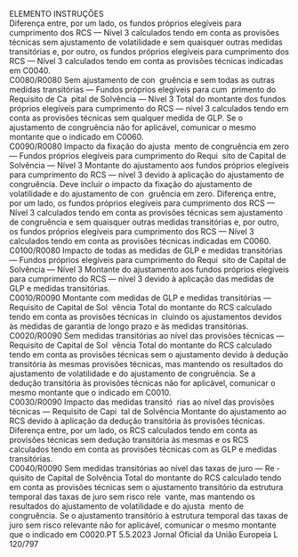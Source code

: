  
ELEMENTO  INSTRUÇÕES  
Diferença entre, por um lado, os fundos próprios elegíveis para cumprimento dos 
RCS — Nível 3 calculados tendo em conta as provisões técnicas sem ajustamento 
de volatilidade e sem quaisquer outras medidas transitórias e, por outro, os fundos 
próprios elegíveis para cumprimento dos RCS — Nível 3 calculados tendo em 
conta as provisões técnicas indicadas em C0040.  
C0080/R0080  Sem ajustamento de con ­
gruência e sem todas as outras 
medidas transitórias — Fundos 
próprios elegíveis para cum ­
primento do Requisito de Ca ­
pital de Solvência — Nível 3  Total do montante dos fundos próprios elegíveis para cumprimento do RCS — 
nível 3 calculados tendo em conta as provisões técnicas sem qualquer medida de 
GLP. 
Se o ajustamento de congruência não for aplicável, comunicar o mesmo montante 
que o indicado em C0060.  
C0090/R0080  Impacto da fixação do ajusta ­
mento de congruência em zero 
— Fundos próprios elegíveis 
para cumprimento do Requi ­
sito de Capital de Solvência — 
Nível 3  Montante do ajustamento aos fundos próprios elegíveis para cumprimento do 
RCS — nível 3 devido à aplicação do ajustamento de congruência. Deve incluir 
o impacto da fixação do ajustamento de volatilidade e do ajustamento de con ­
gruência em zero. 
Diferença entre, por um lado, os fundos próprios elegíveis para cumprimento dos 
RCS — Nível 3 calculados tendo em conta as provisões técnicas sem ajustamento 
de congruência e sem quaisquer outras medidas transitórias e, por outro, os 
fundos próprios elegíveis para cumprimento dos RCS — Nível 3 calculados tendo 
em conta as provisões técnicas indicadas em C0060.  
C0100/R0080  Impacto de todas as medidas 
de GLP e medidas transitórias 
— Fundos próprios elegíveis 
para cumprimento do Requi ­
sito de Capital de Solvência — 
Nível 3  Montante do ajustamento aos fundos próprios elegíveis para cumprimento do 
RCS — nível 3 devido à aplicação das medidas de GLP e medidas transitórias.  
C0010/R0090  Montante com medidas de 
GLP e medidas transitórias — 
Requisito de Capital de Sol ­
vência  Total do montante do RCS calculado tendo em conta as provisões técnicas in ­
cluindo os ajustamentos devidos às medidas de garantia de longo prazo e às 
medidas transitórias.  
C0020/R0090  Sem medidas transitórias ao 
nível das provisões técnicas — 
Requisito de Capital de Sol ­
vência  Total do montante do RCS calculado tendo em conta as provisões técnicas sem o 
ajustamento devido à dedução transitória às mesmas provisões técnicas, mas 
mantendo os resultados do ajustamento de volatilidade e do ajustamento de 
congruência. 
Se a dedução transitória às provisões técnicas não for aplicável, comunicar o 
mesmo montante que o indicado em C0010.  
C0030/R0090  Impacto das medidas transitó ­
rias ao nível das provisões 
técnicas — Requisito de Capi ­
tal de Solvência  Montante do ajustamento ao RCS devido à aplicação da dedução transitória às 
provisões técnicas. 
Diferença entre, por um lado, os RCS calculados tendo em conta as provisões 
técnicas sem dedução transitória às mesmas e os RCS calculados tendo em conta 
as provisões técnicas com as GLP e medidas transitórias.  
C0040/R0090  Sem medidas transitórias ao 
nível das taxas de juro — Re ­
quisito de Capital de Solvência  Total do montante do RCS calculado tendo em conta as provisões técnicas sem o 
ajustamento transitório da estrutura temporal das taxas de juro sem risco rele ­
vante, mas mantendo os resultados do ajustamento de volatilidade e do ajusta ­
mento de congruência. 
Se o ajustamento transitório à estrutura temporal das taxas de juro sem risco 
relevante não for aplicável, comunicar o mesmo montante que o indicado em 
C0020.PT  5.5.2023 Jornal Oficial da União Europeia L 120/797